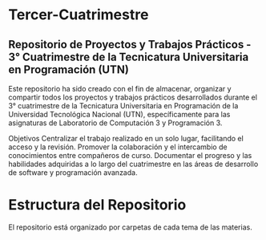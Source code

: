 # Tercer-Cuatrimestre

## Repositorio de Proyectos y Trabajos Prácticos - 3° Cuatrimestre de la Tecnicatura Universitaria en Programación (UTN)
Este repositorio ha sido creado con el fin de almacenar, organizar y compartir todos los proyectos y trabajos prácticos desarrollados durante el 3° cuatrimestre de la Tecnicatura Universitaria en Programación de la Universidad Tecnológica Nacional (UTN), específicamente para las asignaturas de Laboratorio de Computación 3 y Programación 3.

Objetivos
Centralizar el trabajo realizado en un solo lugar, facilitando el acceso y la revisión.
Promover la colaboración y el intercambio de conocimientos entre compañeros de curso.
Documentar el progreso y las habilidades adquiridas a lo largo del cuatrimestre en las áreas de desarrollo de software y programación avanzada.

# Estructura del Repositorio
El repositorio está organizado por carpetas de cada tema de las materias. 
